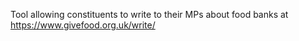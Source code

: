 Tool allowing constituents to write to their MPs about food banks at https://www.givefood.org.uk/write/
